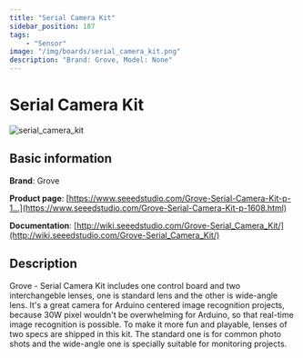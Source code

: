 ```yaml
---
title: "Serial Camera Kit"
sidebar_position: 187
tags:
    - "Sensor"
image: "/img/boards/serial_camera_kit.png"
description: "Brand: Grove, Model: None"
---
```

# Serial Camera Kit

![serial_camera_kit](/img/boards/serial_camera_kit.png)

## Basic information

**Brand**: Grove

**Product page**: [https://www.seeedstudio.com/Grove-Serial-Camera-Kit-p-1...](https://www.seeedstudio.com/Grove-Serial-Camera-Kit-p-1608.html)

**Documentation**: [http://wiki.seeedstudio.com/Grove-Serial_Camera_Kit/](http://wiki.seeedstudio.com/Grove-Serial_Camera_Kit/)

## Description

Grove \- Serial Camera Kit includes one control board and two interchangeble lenses, one is standard lens and the other is wide\-angle lens\. It's a great camera for Arduino centered image recognition projects, because 30W pixel wouldn't be overwhelming for Arduino, so that real\-time image recognition is possible\. To make it more fun and playable, lenses of two specs are shipped in this kit\. The standard one is for common photo shots and the wide\-angle one is specially suitable for monitoring projects\.


